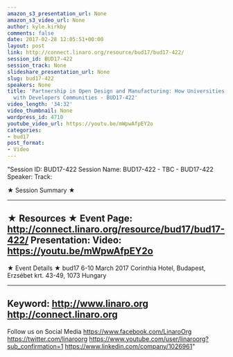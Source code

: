 ```yaml
---
amazon_s3_presentation_url: None
amazon_s3_video_url: None
author: kyle.kirkby
comments: false
date: 2017-02-28 12:05:51+00:00
layout: post
link: http://connect.linaro.org/resource/bud17/bud17-422/
session_id: BUD17-422
session_track: None
slideshare_presentation_url: None
slug: bud17-422
speakers: None
title: 'Partnership in Open Design and Manufacturing: How Universities can Contribute
  with Developers Communities - BUD17-422'
video_length: '34:32'
video_thumbnail: None
wordpress_id: 4710
youtube_video_url: https://youtu.be/mWpwAfpEY2o
categories:
- bud17
post_format:
- Video
---
```


"Session ID: BUD17-422
Session Name: BUD17-422 - TBC - BUD17-422
Speaker: 
Track: 


★ Session Summary ★

---------------------------------------------------
★ Resources ★
Event Page: http://connect.linaro.org/resource/bud17/bud17-422/
Presentation: 
Video: https://youtu.be/mWpwAfpEY2o
 ---------------------------------------------------

★ Event Details ★
bud17
6-10 March 2017
Corinthia Hotel, Budapest,
Erzsébet krt. 43-49,
1073 Hungary

---------------------------------------------------
Keyword: 
http://www.linaro.org
http://connect.linaro.org
---------------------------------------------------
Follow us on Social Media
https://www.facebook.com/LinaroOrg
https://twitter.com/linaroorg
https://www.youtube.com/user/linaroorg?sub_confirmation=1
https://www.linkedin.com/company/1026961"
